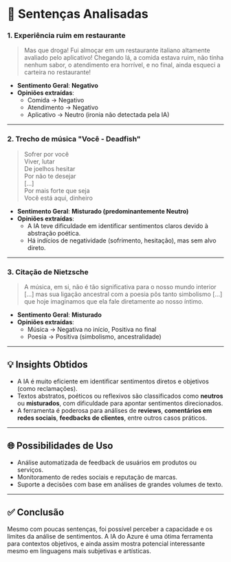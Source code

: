 # 🧪 Sentenças Analisadas

### 1. Experiência ruim em restaurante

> Mas que droga! Fui almoçar em um restaurante italiano altamente avaliado pelo aplicativo! Chegando lá, a comida estava ruim, não tinha nenhum sabor, o atendimento era horrível, e no final, ainda esqueci a carteira no restaurante!

- **Sentimento Geral**: **Negativo**
- **Opiniões extraídas**:
  - Comida → Negativo
  - Atendimento → Negativo
  - Aplicativo → Neutro (ironia não detectada pela IA)

---

### 2. Trecho de música "Você - Deadfish"

> Sofrer por você  
> Viver, lutar  
> De joelhos hesitar  
> Por não te desejar  
> [...]  
> Por mais forte que seja  
> Você está aqui, dinheiro

- **Sentimento Geral**: **Misturado (predominantemente Neutro)**
- **Opiniões extraídas**:  
  - A IA teve dificuldade em identificar sentimentos claros devido à abstração poética.
  - Há indícios de negatividade (sofrimento, hesitação), mas sem alvo direto.

---

### 3. Citação de Nietzsche

> A música, em si, não é tão significativa para o nosso mundo interior [...] mas sua ligação ancestral com a poesia pôs tanto simbolismo [...] que hoje imaginamos que ela fale diretamente ao nosso íntimo.

- **Sentimento Geral**: **Misturado**
- **Opiniões extraídas**:
  - Música → Negativa no início, Positiva no final
  - Poesia → Positiva (simbolismo, ancestralidade)

---

## 💡 Insights Obtidos

- A IA é muito eficiente em identificar sentimentos diretos e objetivos (como reclamações).
- Textos abstratos, poéticos ou reflexivos são classificados como **neutros** ou **misturados**, com dificuldade para apontar sentimentos direcionados.
- A ferramenta é poderosa para análises de **reviews**, **comentários em redes sociais**, **feedbacks de clientes**, entre outros casos práticos.

---

## 🌐 Possibilidades de Uso

- Análise automatizada de feedback de usuários em produtos ou serviços.
- Monitoramento de redes sociais e reputação de marcas.
- Suporte a decisões com base em análises de grandes volumes de texto.

---

## ✅ Conclusão

Mesmo com poucas sentenças, foi possível perceber a capacidade e os limites da análise de sentimentos. A IA do Azure é uma ótima ferramenta para contextos objetivos, e ainda assim mostra potencial interessante mesmo em linguagens mais subjetivas e artísticas.
